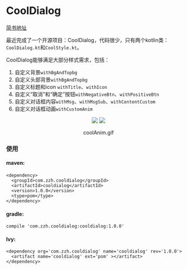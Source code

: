# CoolDialog

 [简书地址](https://www.jianshu.com/p/a668576bd1af)
 
 最近完成了一个开源项目：CoolDialog，代码很少，只有两个kotlin类：`CoolDialog.kt`和`CoolStyle.kt`。

CoolDialog能够满足大部分样式需求，包括：
1. 自定义背景`withBgAndTopbg`
2. 自定义头部背景`withBgAndTopbg`
3. 自定义标题和icon `withTitle`、`withIcon`
4. 自定义“取消”和“确定”按钮`withNegativeBtn`、`withPositiveBtn`
5. 自定义对话框内容`withMsg`、`withMsgSub`、`withContentCustom`
6. 自定义对话框动画`withCustomAnim`

<p align="center">
 
 <img src ="https://upload-images.jianshu.io/upload_images/1323444-3143631c174c261e.png?imageMogr2/auto-orient/strip%7CimageView2/2/w/700" />
 
 <img src ="https://upload-images.jianshu.io/upload_images/1323444-d48b94c4bdd13264.gif" />
 
 <p align="center"> coolAnim.gif </p>
 
</p>

### 使用
#### maven:
```
<dependency>
  <groupId>com.zzh.cooldialog</groupId>
  <artifactId>cooldialog</artifactId>
  <version>1.0.0</version>
  <type>pom</type>
</dependency>
```

#### gradle:
```
compile 'com.zzh.cooldialog:cooldialog:1.0.0'
```


#### Ivy:
```
<dependency org='com.zzh.cooldialog' name='cooldialog' rev='1.0.0'>
  <artifact name='cooldialog' ext='pom' ></artifact>
</dependency>
```
